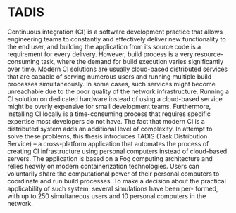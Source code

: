 # TADIS

Continuous integration (CI) is a software development practice that allows engineering teams to constantly and effectively deliver new functionality to the end user, and building the application from its source code is a requirement for every delivery. However, build process is a very resource-consuming task, where the demand for build execution varies significantly over time. Modern CI solutions are usually cloud-based distributed services that are capable of serving numerous users and running multiple build processes simultaneously. In some cases, such services might become unreachable due to the poor quality of the network infrastructure. Running a CI solution on dedicated hardware instead of using a cloud-based service might be overly expensive for small development teams. Furthermore, installing CI locally is a time-consuming process that requires specific expertise most developers do not have. The fact that modern CI is a distributed system adds an additional level of complexity. In attempt to solve these problems, this thesis introduces TADIS (Task Distribution Service) – a cross-platform application that automates the process of creating CI infrastructure using personal computers instead of cloud-based servers. The application is based on a Fog computing architecture and relies heavily on modern containerization technologies. Users can voluntarily share the computational power of their personal computers to coordinate and run build processes. To make a decision about the practical applicability of such system, several simulations have been per- formed, with up to 250 simultaneous users and 10 personal computers in the network.
